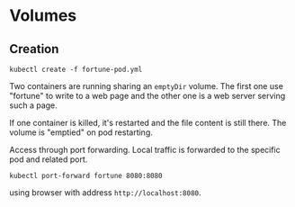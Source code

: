 # Volumes

## Creation

    kubectl create -f fortune-pod.yml

Two containers are running sharing an `emptyDir` volume. The first one use "fortune" to write to a web page and the other 
one is a web server serving such a page.

If one container is killed, it's restarted and the file content is still there. The volume is "emptied" on pod restarting.

Access through port forwarding. Local traffic is forwarded to the specific pod and related port.

    kubectl port-forward fortune 8080:8080
    
using browser with address `http://localhost:8080`.